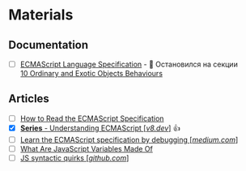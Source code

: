 # Materials

## Documentation

- [ ] [ECMAScript Language Specification](https://tc39.es/ecma262/multipage) - 🚧 Остановился на секции [10 Ordinary and Exotic Objects Behaviours](https://tc39.es/ecma262/multipage/ordinary-and-exotic-objects-behaviours.html#sec-ordinary-and-exotic-objects-behaviours "Ordinary and Exotic Objects Behaviours")

## Articles

- [ ] [How to Read the ECMAScript Specification](https://timothygu.me/es-howto)
- [x] [**Series** - Understanding ECMAScript [*v8.dev*]](https://v8.dev/blog/tags/understanding-ecmascript) 👍
- [ ] [Learn the ECMAScript specification by debugging [*medium.com*]](https://medium.com/@fengyu214/debug-ecmascript-specification-85542785c44b)
- [ ] [What Are JavaScript Variables Made Of](https://www.zhenghao.io/posts/javascript-variables)
- [ ] [JS syntactic quirks [*github.com*]](https://github.com/mozilla-spidermonkey/jsparagus/blob/master/js-quirks.md#readme)
